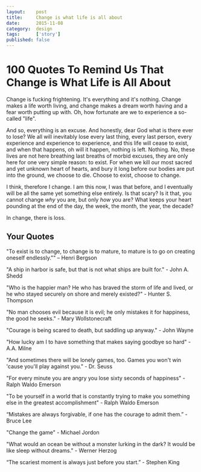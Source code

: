 ```yaml
---
layout:    post
title:     Change is what life is all about
date:      2015-11-08
category:  design
tags:      ['story']
published: false
---
```


# 100 Quotes To Remind Us That Change is What Life is All About #

Change is fucking frightening. It's everything and it's nothing. Change makes a life worth living, and change makes a dream worth having and a fear worth putting up with. Oh, how fortunate are we to experience a so-called "life". 

And so, everything is an excuse. And honestly, dear God what is there ever to lose? We all will inevitably lose every last thing, every last person, every experience and experience to experience, and this life will cease to exist, and when that happens, oh will it happen, nothing is left. Nothing. No, these lives are not here breathing last breaths of morbid excuses, they are only here for one very simple reason: to exist. For when we kill our most sacred and yet unknown heart of hearts, and bury it long before our bodies are put into the ground, we choose to die. Choose to exist, choose to change. 

I think, therefore I change. I am this now, I was that before, and I eventually will be all the same yet something else entirely. Is that scary? Is it that, you cannot change *why* you are, but only *how* you are? What keeps your heart pounding at the end of the day, the week, the month, the year, the decade? 

In change, there is loss.

## Your Quotes

"To exist is to change, to change is to mature, to mature is to go on creating oneself endlessly."" – Henri Bergson

"A ship in harbor is safe, but that is not what ships are built for." - John A. Shedd

"Who is the happier man? He who has braved the storm of life and lived, or he who stayed securely on shore and merely existed?" - Hunter S. Thompson

"No man chooses evil because it is evil; he only mistakes it for happiness, the good he seeks." - Mary Wollstonecraft

"Courage is being scared to death, but saddling up anyway." - John Wayne

"How lucky am I to have something that makes saying goodbye so hard" - A.A. Milne

"And sometimes there will be lonely games, too. Games you won't win 'cause you'll play against you." - Dr. Seuss

"For every minute you are angry you lose sixty seconds of happiness" - Ralph Waldo Emerson

"To be yourself in a world that is constantly trying to make you something else in the greatest accomplishment" - Ralph Waldo Emerson

“Mistakes are always forgivable, if one has the courage to admit them.” - Bruce Lee

"Change the game" - Michael Jordon

"What would an ocean be without a monster lurking in the dark? It would be like sleep without dreams." - Werner Herzog

“The scariest moment is always just before you start.” - Stephen King


